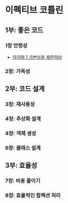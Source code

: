 # 이펙티브 코틀린

## 1부: 좋은 코드
### 1장 안정성
- [아이템 1 가변성을 제한하라](01.mutable.md)

### 2장: 가독성

## 2부: 코드 설계

### 3장: 재사용성

### 4장: 추상화 설계

### 4장: 객체 생성

### 6장: 클래스 설계

## 3부: 효율성

### 7장: 비용 줄이기

### 8장: 효율적인 컬렉션 처리
